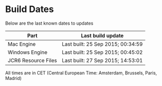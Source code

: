 # Build Dates

Below are the last known dates to updates

Part | Last build update
-----|-----
Mac Engine | Last built: 25 Sep 2015; 00:34:59
Windows Engine | Last built: 25 Sep 2015; 00:45:02
JCR6 Resource Files | Last built: 27 Sep 2015; 14:53:01
All times are in CET (Central European Time: Amsterdam, Brussels, Paris, Madrid)



